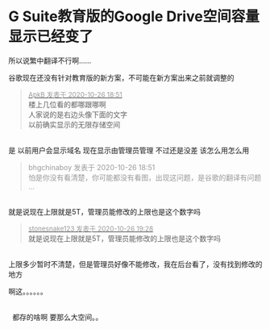 # G Suite教育版的Google Drive空间容量显示已经变了


所以说繁中翻译不行啊……

谷歌现在还没有针对教育版的新方案，不可能在新方案出来之前就调整的

<div class="quote"><blockquote><font size="2"><a href="https://www.hostloc.com/forum.php?mod=redirect&amp;goto=findpost&amp;pid=9355422&amp;ptid=758678" target="_blank"><font color="#999999">ApkB 发表于 2020-10-26 18:51</font></a></font><br />
楼上几位看的都哪跟哪啊<br />
人家说的是右边头像下面的文字<br />
以前确实显示的无限存储空间</blockquote></div><br />
是 以前用户会显示域名 现在显示由管理员管理 不过还是没差 该怎么用怎么用

<div class="quote"><blockquote><font color="#999999">bhgchinaboy 发表于 2020-10-26 18:51</font><br />
<font color="#999999">怕是你没有看清楚，你可能都没有看图，出现这问题，是谷歌的翻译有问题 ...</font></blockquote></div><br />
就是说现在上限就是5T，管理员能修改的上限也是这个数字吗

<div class="quote"><blockquote><font size="2"><a href="https://www.hostloc.com/forum.php?mod=redirect&amp;goto=findpost&amp;pid=9355609&amp;ptid=758678" target="_blank"><font color="#999999">stonesnake123 发表于 2020-10-26 19:28</font></a></font><br />
就是说现在上限就是5T，管理员能修改的上限也是这个数字吗</blockquote></div><br />
上限多少暂时不清楚，但是管理员好像不能修改，我在后台看了，没有找到修改的地方

啊这。。。。。。<br />
<br />
<img id="aimg_pzYr9" onclick="zoom(this, this.src, 0, 0, 0)" class="zoom" src="https://ftp.bmp.ovh/imgs/2020/10/ef1a6335e8edb9fb.png" onmouseover="img_onmouseoverfunc(this)" onload="thumbImg(this)" border="0" alt="" />

<img src="static/image/smiley/default/lol.gif" smilieid="12" border="0" alt="" />&nbsp;&nbsp;都存的啥啊 要那么大空间。。
